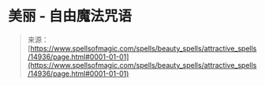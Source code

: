 <!--yml

类别：未分类

日期：2024年06月12日 18:54:05

-->

# 美丽 - 自由魔法咒语

> 来源：[https://www.spellsofmagic.com/spells/beauty_spells/attractive_spells/14936/page.html#0001-01-01](https://www.spellsofmagic.com/spells/beauty_spells/attractive_spells/14936/page.html#0001-01-01)
